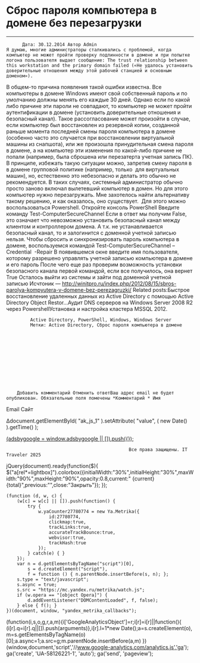 #                 	Сброс пароля компьютера в домене без перезагрузки                	  
***            ***

			
            
		
    
	
    	  Дата: 30.12.2014 Автор Admin  
	Я думаю, многие администраторы сталкивались с проблемой, когда компьютер не может пройти проверку подлинности в домене и при попытке логона пользователя выдает сообщение: The trust relationship between this workstation and the primary domain failed («Не удалось установить доверительные отношения между этой рабочей станцией и основным доменом»).
В общем-то причина появления такой ошибки известна. Все компьютеры в домене Windows имеют свой собственный пароль и по умолчанию должны менять его каждые 30 дней. Однако если по какой либо причине эти пароли не совпадают, то компьютер не может пройти аутентификации в домене (установить доверительные отношения и безопасный канал).
Такое рассогласование может произойти в случае, если компьютер был восстановлен из резервной копии, созданной раньше момента последней смены пароля компьютера в домене (особенно часто это случается при восстановлении виртуальной машины из снапшота), или же произошла принудительная смена пароля в домене, а на компьютер эти изменения по какой-либо причине не попали (например, была сброшена или перезатерта учетная запись ПК).
В принципе, избежать такую ситуации можно, запретив смену пароля в в домене групповой политике (например, только  для виртуальных машин), но, естественно это небезопасно и делать это обычно не рекомендуется.
В таких случаях, системный администратор обычно просто заново включал вылетевший компьютер в домен. Но для этого компьютер нужно перезагружать. Мне захотелось найти альтернативу такому решению, и как оказалось, оно существует.  Для этого можно воспользоваться Powershell.
Откройте консоль PowerShell
Введите команду
Test-ComputerSecureChannel
Если в ответ мы получим False, это означает что невозможно установить безопасный канал между клиентом и контроллером домена. А т.к. не устанавливается безопасный канал, то и залогинится с доменной учетной записью нельзя.
Чтобы сбросить и синхронизировать пароль компьютера в домене, воспользуемся командой
Test-ComputerSecureChannel –Credential  -Repair
В появившемся окне введите имя пользователя, которому разрешено управлять учетной записью компьютера в домене и его пароль
После чего еще раз проверим возможность установки безопасного канала первой командой, если все получилось, она вернет True
Осталось выйти из системы и зайти под доменной учетной записью
Исчтоник &#8212; http://winitpro.ru/index.php/2012/08/15/sbros-parolya-kompyutera-v-domene-bez-perezagruzki/
Related posts:Быстрое восстановление удаленных данных из Active Directory с помощью Active Directory Object Restor...Аудит DNS серверов на Windows Server 2008 R2 через PowershellУстановка и настройка кластера MSSQL 2012.
        
             Active Directory, PowerShell, Windows, Windows Server 
             Метки: Active Directory, Сброс пароля компьютера в домене  
        
            
        
    
                        
                    
                    
                
        
                
	
		
		Добавить комментарий Отменить ответВаш адрес email не будет опубликован. Обязательные поля помечены *Комментарий * Имя 
Email 
Сайт 
 
&#916;document.getElementById( "ak_js_1" ).setAttribute( "value", ( new Date() ).getTime() );	
	
<ins class="adsbygoogle"
     style="display:block"
     data-ad-client="ca-pub-1890562251101921"
     data-ad-slot="9117958896"
     data-ad-format="auto">
(adsbygoogle = window.adsbygoogle || []).push({});
			
        
        
		
        
           
    
    
  
	
    
		
        
             
			
                
                    
                                                  Все права защищены. IT Traveler 2025 
                         
                        
																														                    
                    
				
                
                
    
			
		                            
	
	
                
                
			
                
		
        
	
    
jQuery(document).ready(function($){
  $("a[rel*=lightbox]").colorbox({initialWidth:"30%",initialHeight:"30%",maxWidth:"90%",maxHeight:"90%",opacity:0.8,current:" {current}  {total}",previous:"",close:"Закрыть"});
});
  
    (function (d, w, c) {
        (w[c] = w[c] || []).push(function() {
            try {
                w.yaCounter27780774 = new Ya.Metrika({
                    id:27780774,
                    clickmap:true,
                    trackLinks:true,
                    accurateTrackBounce:true,
                    webvisor:true,
                    trackHash:true
                });
            } catch(e) { }
        });
        var n = d.getElementsByTagName("script")[0],
            s = d.createElement("script"),
            f = function () { n.parentNode.insertBefore(s, n); };
        s.type = "text/javascript";
        s.async = true;
        s.src = "https://mc.yandex.ru/metrika/watch.js";
        if (w.opera == "[object Opera]") {
            d.addEventListener("DOMContentLoaded", f, false);
        } else { f(); }
    })(document, window, "yandex_metrika_callbacks");
  (function(i,s,o,g,r,a,m){i['GoogleAnalyticsObject']=r;i[r]=i[r]||function(){
  (i[r].q=i[r].q||[]).push(arguments)},i[r].l=1*new Date();a=s.createElement(o),
  m=s.getElementsByTagName(o)[0];a.async=1;a.src=g;m.parentNode.insertBefore(a,m)
  })(window,document,'script','//www.google-analytics.com/analytics.js','ga');
  ga('create', 'UA-58126221-1', 'auto');
  ga('send', 'pageview');
